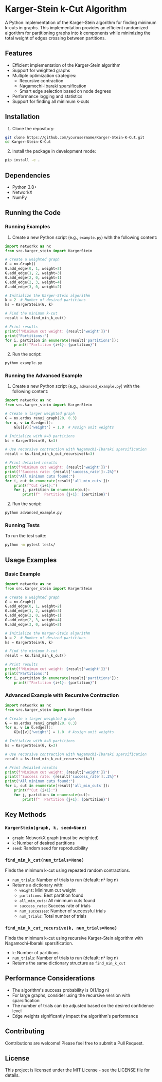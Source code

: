 # Karger-Stein k-Cut Algorithm

A Python implementation of the Karger-Stein algorithm for finding minimum k-cuts in graphs. This implementation provides an efficient randomized algorithm for partitioning graphs into k components while minimizing the total weight of edges crossing between partitions.

## Features

- Efficient implementation of the Karger-Stein algorithm
- Support for weighted graphs
- Multiple optimization strategies:
  - Recursive contraction
  - Nagamochi-Ibaraki sparsification
  - Smart edge selection based on node degrees
- Performance logging and statistics
- Support for finding all minimum k-cuts

## Installation

1. Clone the repository:
```bash
git clone https://github.com/yourusername/Karger-Stein-K-Cut.git
cd Karger-Stein-K-Cut
```

2. Install the package in development mode:
```bash
pip install -e .
```

## Dependencies

- Python 3.8+
- NetworkX
- NumPy

## Running the Code

### Running Examples

1. Create a new Python script (e.g., `example.py`) with the following content:

```python
import networkx as nx
from src.karger_stein import KargerStein

# Create a weighted graph
G = nx.Graph()
G.add_edge(0, 1, weight=2)
G.add_edge(1, 2, weight=3)
G.add_edge(2, 0, weight=1)
G.add_edge(2, 3, weight=4)
G.add_edge(3, 0, weight=2)

# Initialize the Karger-Stein algorithm
k = 2  # Number of desired partitions
ks = KargerStein(G, k)

# Find the minimum k-cut
result = ks.find_min_k_cut()

# Print results
print(f"Minimum cut weight: {result['weight']}")
print("Partitions:")
for i, partition in enumerate(result['partitions']):
    print(f"Partition {i+1}: {partition}")
```

2. Run the script:
```bash
python example.py
```

### Running the Advanced Example

1. Create a new Python script (e.g., `advanced_example.py`) with the following content:

```python
import networkx as nx
from src.karger_stein import KargerStein

# Create a larger weighted graph
G = nx.erdos_renyi_graph(20, 0.3)
for u, v in G.edges():
    G[u][v]['weight'] = 1.0  # Assign unit weights

# Initialize with k=3 partitions
ks = KargerStein(G, k=3)

# Use recursive contraction with Nagamochi-Ibaraki sparsification
result = ks.find_min_k_cut_recursive(k=3)

# Print detailed results
print(f"Minimum cut weight: {result['weight']}")
print(f"Success rate: {result['success_rate']:.2%}")
print("All minimum cuts found:")
for i, cut in enumerate(result['all_min_cuts']):
    print(f"Cut {i+1}:")
    for j, partition in enumerate(cut):
        print(f"  Partition {j+1}: {partition}")
```

2. Run the script:
```bash
python advanced_example.py
```

### Running Tests

To run the test suite:
```bash
python -m pytest tests/
```

## Usage Examples

### Basic Example

```python
import networkx as nx
from src.karger_stein import KargerStein

# Create a weighted graph
G = nx.Graph()
G.add_edge(0, 1, weight=2)
G.add_edge(1, 2, weight=3)
G.add_edge(2, 0, weight=1)
G.add_edge(2, 3, weight=4)
G.add_edge(3, 0, weight=2)

# Initialize the Karger-Stein algorithm
k = 2  # Number of desired partitions
ks = KargerStein(G, k)

# Find the minimum k-cut
result = ks.find_min_k_cut()

# Print results
print(f"Minimum cut weight: {result['weight']}")
print("Partitions:")
for i, partition in enumerate(result['partitions']):
    print(f"Partition {i+1}: {partition}")
```

### Advanced Example with Recursive Contraction

```python
import networkx as nx
from src.karger_stein import KargerStein

# Create a larger weighted graph
G = nx.erdos_renyi_graph(20, 0.3)
for u, v in G.edges():
    G[u][v]['weight'] = 1.0  # Assign unit weights

# Initialize with k=3 partitions
ks = KargerStein(G, k=3)

# Use recursive contraction with Nagamochi-Ibaraki sparsification
result = ks.find_min_k_cut_recursive(k=3)

# Print detailed results
print(f"Minimum cut weight: {result['weight']}")
print(f"Success rate: {result['success_rate']:.2%}")
print("All minimum cuts found:")
for i, cut in enumerate(result['all_min_cuts']):
    print(f"Cut {i+1}:")
    for j, partition in enumerate(cut):
        print(f"  Partition {j+1}: {partition}")
```

## Key Methods

### `KargerStein(graph, k, seed=None)`
- `graph`: NetworkX graph (must be weighted)
- `k`: Number of desired partitions
- `seed`: Random seed for reproducibility

### `find_min_k_cut(num_trials=None)`
Finds the minimum k-cut using repeated random contractions.
- `num_trials`: Number of trials to run (default: n² log n)
- Returns a dictionary with:
  - `weight`: Minimum cut weight
  - `partitions`: Best partition found
  - `all_min_cuts`: All minimum cuts found
  - `success_rate`: Success rate of trials
  - `num_successes`: Number of successful trials
  - `num_trials`: Total number of trials

### `find_min_k_cut_recursive(k, num_trials=None)`
Finds the minimum k-cut using recursive Karger-Stein algorithm with Nagamochi-Ibaraki sparsification.
- `k`: Number of partitions
- `num_trials`: Number of trials to run (default: n² log n)
- Returns the same dictionary structure as `find_min_k_cut`

## Performance Considerations

- The algorithm's success probability is O(1/log n)
- For large graphs, consider using the recursive version with sparsification
- The number of trials can be adjusted based on the desired confidence level
- Edge weights significantly impact the algorithm's performance

## Contributing

Contributions are welcome! Please feel free to submit a Pull Request.

## License

This project is licensed under the MIT License - see the LICENSE file for details. 